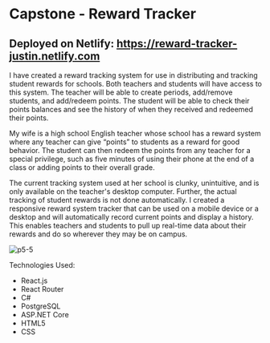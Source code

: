 # Capstone - Reward Tracker
## Deployed on Netlify: https://reward-tracker-justin.netlify.com

I have created a reward tracking system for use in distributing and tracking student rewards for schools. Both teachers and students will have access to this system. The teacher will be able to create periods, add/remove students, and add/redeem points. The student will be able to check their points balances and see the history of when they received and redeemed their points.

My wife is a high school English teacher whose school has a reward system where any teacher can give “points” to students as a reward for good behavior. The student can then redeem the points from any teacher for a special privilege, such as five minutes of using their phone at the end of a class or adding points to their overall grade.

The current tracking system used at her school is clunky, unintuitive, and is only available on the teacher's desktop computer. Further, the actual tracking of student rewards is not done automatically. I created a responsive reward system tracker that can be used on a mobile device or a desktop and will automatically record current points and display a history. This enables teachers and students to pull up real-time data about their rewards and do so wherever they may be on campus.

![p5-5](https://user-images.githubusercontent.com/52833074/73208837-1e7f4f80-4115-11ea-82f4-bfba4d954292.jpg)

Technologies Used:

- React.js
- React Router
- C#
- PostgreSQL
- ASP.NET Core
- HTML5
- CSS
